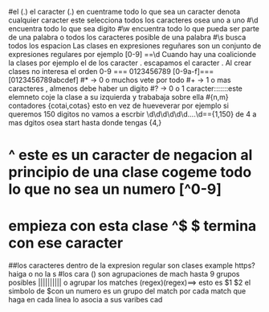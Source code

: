 #el (.)
el caracter (.) en cuentrame todo lo que sea un caracter denota cualquier caracter este selecciona todos los caracteres osea uno a uno
#\d encuentra todo lo que sea digito
#\w encuentra todo lo que pueda ser parte de una palabra o todos los caracteres posible de una palabra
#\s busca todos los espacion
Las clases en expresiones reguñares son un conjunto de expresiones regulares por ejemplo [0-9] ==\d
Cuando hay una coalicionde la clases por ejemplo el de los caracter
. escapamos el caracter \.
Al crear clases no interesa el orden
0-9 === 0123456789
[0-9a-f]===[0123456789abcdef]
#<clase>* -> 0 o muchos vete por todo
#<clase>+ -> 1 o mas caracteres , almenos debe haber un digito
#<clase>? -> 0 o 1 caracter:::::::este elemneto coje la clase a su izquierda y trababaja sobre ella
#{n,m} contadores <clase>{cotai,cotas} esto en vez de hueveverar
  por ejemplo si queremos 150 digitos no vamos a escrbir \d\d\d\d\d\d....\d=={1,150}
  de 4 a mas dgitos osea start hasta donde tengas {4,}
# ^  este es un caracter de negacion al principio de una clase cogeme todo lo que no sea un numero [^0-9]
# empieza con esta clase ^<clase>$ $ termina con ese caracter
##los caracteres dentro de la expresion regular son clases example
  https? haiga o no la s
#los cara () son agrupaciones de mach hasta 9 grupos posibles |||||||||| o agrupar los matches
  (regex)(regex)==> esto es $1 $2 el simbolo de $con un numero es un grupo del match
  por cada match que haga en cada linea lo asocia a sus varibes
cad
